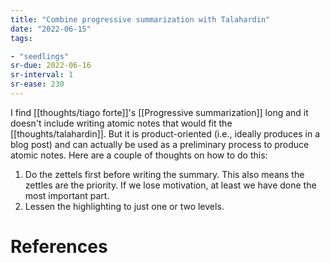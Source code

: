 ```yaml
---
title: "Combine progressive summarization with Talahardin"
date: "2022-06-15"
tags:

- "seedlings"
sr-due: 2022-06-16
sr-interval: 1
sr-ease: 230
---
```


I find [[thoughts/tiago forte]]'s [[Progressive summarization]] long and it doesn't include writing atomic notes that would fit the [[thoughts/talahardin]]. But it is product-oriented (i.e., ideally produces in a blog post) and can actually be used as a preliminary process to produce atomic notes. Here are a couple of thoughts on how to do this:

1. Do the zettels first before writing the summary. This also means the zettles are the priority. If we lose motivation, at least we have done the most important part.
2. Lessen the highlighting to just one or two levels.

# References
